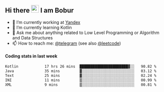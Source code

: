 ## Hi there <img src="https://media.giphy.com/media/hvRJCLFzcasrR4ia7z/giphy.gif" width="25px" height="25px"> I am Bobur

- 💼 I’m currently working at [Yandex](https://yandex.ru/)
- 🌱 I’m currently learning Kotlin
- 💬 Ask me about anything related to Low Level Programming or Algorithm and Data Structures
- 📫 How to reach me: [@telegram](https://t.me/octoant) (see also [@leetcode](https://leetcode.com/octoant/))    

#### Coding stats in last week

<!--START_SECTION:waka-->

```txt
Kotlin            17 hrs 26 mins  ██████████████████████▓░░   90.82 %
Java              35 mins         ▓░░░░░░░░░░░░░░░░░░░░░░░░   03.12 %
Text              25 mins         ▓░░░░░░░░░░░░░░░░░░░░░░░░   02.24 %
INI               11 mins         ▒░░░░░░░░░░░░░░░░░░░░░░░░   00.99 %
XML               9 mins          ▒░░░░░░░░░░░░░░░░░░░░░░░░   00.81 %
```

<!--END_SECTION:waka-->
